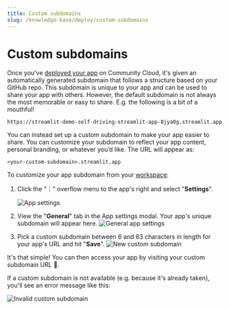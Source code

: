 ```yaml
---
title: Custom subdomains
slug: /knowledge-base/deploy/custom-subdomains
---
```


# Custom subdomains

Once you've [deployed your app](/streamlit-community-cloud/deploy-your-app) on Community Cloud, it's given an automatically generated subdomain that follows a structure based on your GitHub repo. This subdomain is unique to your app and can be used to share your app with others. However, the default subdomain is not always the most memorable or easy to share. E.g. the following is a bit of a mouthful!

`https://streamlit-demo-self-driving-streamlit-app-8jya0g.streamlit.app`

You can instead set up a custom subdomain to make your app easier to share. You can customize your subdomain to reflect your app content, personal branding, or whatever you’d like. The URL will appear as:

```
<your-custom-subdomain>.streamlit.app
```

To customize your app subdomain from your [workspace](/streamlit-community-cloud/manage-your-app#manage-your-app-from-your-workspace):

1. Click the "︙" overflow menu to the app's right and select "**Settings**".

   ![App settings](/images/streamlit-community-cloud/workspace-app-settings.png)

2. View the "**General**" tab in the App settings modal. Your app's unique subdomain will appear here.
   ![General app settings](/images/streamlit-community-cloud/workspace-app-settings-general.png)

3. Pick a custom subdomain between 6 and 63 characters in length for your app's URL and hit "**Save**".
   ![New custom subdomain](/images/streamlit-community-cloud/workspace-app-settings-general-valid-domain.png)

It's that simple! You can then access your app by visiting your custom subdomain URL 🎉.

If a custom subdomain is not available (e.g. because it's already taken), you'll see an error message like this:

![Invalid custom subdomain](/images/streamlit-community-cloud/workspace-app-settings-general-invalid-domain.png)
